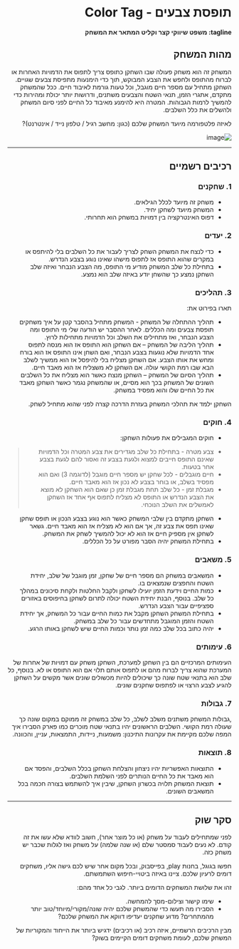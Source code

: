 <div dir='rtl' lang='he'>

# תופסת צבעים - Color Tag

**tagline: משפט שיווקי קצר וקליט המתאר את המשחק**

## מהות המשחק

המשחק זה הוא משחק פעולה שבו השחקן כתופס צריך לתפוס את הדמויות האחרות או לברוח מהתופס ולחפש את הצבע המבוקש, תוך כדי הימנעות מתפיסת צבעים שגויים. השחקן מתחיל עם מספר חיים מוגבל, וכל טעות גורמת לאיבוד חיים. ככל שהמשחק מתקדם, אתגרי הזמן, תנאי השטח והצבעים משתנים, ודרושות יותר יכולת ומהירות כדי להמשיך לרמות הגבוהות. המטרה היא להימנע מאיבוד כל החיים לפני סיום המשחק ולהשלים את כלל השלבים.

לאיזה פלטפורמה מיועד המשחק שלכם (כגון: מחשב רגיל / טלפון נייד / אינטרנט)?

![image](https://github.com/user-attachments/assets/da18f1a0-f043-4b81-b1cf-9cb12ed4f600)


---


## רכיבים רשמיים

### 1. שחקנים

* משחק זה מיועד לכלל הגילאים.
* המשחק מיועד לשחקן יחיד.
* דפוס האינטרקציה בין דמויות במשחק הוא תחרותי.

### 2. יעדים

* כדי לנצח את המשחק השחק לצריך לעבור את כל השלבים בלי להיתפס או במקרים שהוא התופס אז לתפוס מישהו שאינו נוגע בצבע הנדרש.
* בתחילת כל שלב המשחק מודיע מי התופס, מה הצבע הנבחר ואיזה שלב השחקן נמצע כך שהשחן יודע באיזה שלב הוא נמצע. 


### 3. תהליכים

תארו בפירוט את:

* תהליך ההתחלה של המשחק - המשחק מתחיל בהסבר קטן על איך משחקים תופסת צבעים ומה הכללים. לאחר ההסבר יש הודעה שלי מי התופס ומה הצבע הנבחר, ואז מתחילים את השלב וכל הדמויות מתחילות לרוץ.
*	תהליך הליבה של המשחק – אם השחקן הוא התופס אז הוא מנסה לתפוס אחד הדמויות שלא נוגעות בצבע הנבחר, ואם השחן אינו התופס אז הוא בורח ומחש את אותו הצבע. אם השחקן מצליח בלי להיפסל אז הוא ממשיך לשלב הבא שבו רמת הקושי עולה. אם השחקן לא משצליח אז הוא מאבד חיים.
*	תהליך הסיום של המשחק – השחקן מנצח כאשר הוא מצליח את כל השלבים השונים של המשחק בכך הוא מסיים, או שהמשחק נגמר כאשר השחקן מאבד את כל החיים שלו והוא מפסיד במשחק.

השחקן ילמד את תהלכי המשחק בעזרת הדרכה קצרה לפני שהוא מתחיל לשחק.

### 4. חוקים

* חוקים המגבילים את פעולות השחקן: 
> * צבע מטרה - בתחילת כל שלב מגדירים את צבע המטרה וכל הדמויות שאינם התופס חייבים למצוא ולגעת בצבע זה ואסור להם לגעת בצבע אחר בטעות.
> * חיים מוגבלים - לכל שחקן יש מספר חיים מוגבל (לדוגמה 3) ואם הוא מפסיד בשלב, או בוחר בצבע לא נכון אז הוא מאבד חיים.
> * מגבלת זמן - כל שלב תחת מגבלת זמן כן שאם הוא השחקן לא מוצא את הצבע הנדרש או התופס לא מצליח לתפוס אף אחד אז השחקן לאמשלים את השלב הנוכחי.
* השחקן מתקדם בין שלבי המשחק כאשר הוא נוגע בצבע הנכון או תופס שחקן שאינו תפס את צבע זה, אך אם הוא לא מצליח אז הוא מאבד חיים. גשאר לשחקן אין מספיק חיים אז הוא לא יכול להמשיך לשחק את המשחק.
* בתחילת המשחק יהיה הסבר מפורט על כל הכללים.


### 5. משאבים

* המשאבים במשחק הם מספר חיים של שחקן, זמן מוגבל של שלב, יחידת השטח והחפצים שנמצאים בו.
* כמות החיים וידעת הזמן יועילו לשחקן ולקבל החלטות ולקחת סיכונים במהלך כל שלב. בנוסף, הבנת יחידת השטח יכולה לתרום לשחקן בחיפוסים באזורים ספציפיים עבור הצבע הנדרש.  
* בתחילת המשחק השחקן מקבל את כמות החיים עבור כל המשחק, אך יחידת השטח והזמן המוגבל מתחדשים עבור כל שלב במשחק.   
* יהיה כתוב בכל שלב כמה זמן נותר וכמות החיים שיש לשחקן באותו הרגע.

### 6. עימותים

העימותים המרכזיים הם בין השחקן למערכת, השחקן משחק עם דמויות של אחרות של המערכת שהוא צריך לברוח מהם או לתפוס אותם תלוי אם הוא התופס או לא. בנוסף, כל שלב הוא בתנאי שטח שונה כך שיכולים להיות מכשולים שונים אשר מקשים על השחקן להגיע לצבע הרצוי או לפתפוס שחקנים שונים. 

### 7. גבולות

,גבולות המשחק משתנים משלב לשלב, כל שלב במשחק זה ממוקם במקום שונה כך שעולה רמת הקושי. השלבים הראשונים יהיו בתנאי שטח מוכרים כמו פארק
 הסבירו איך המפה שלכם מקיימת את עקרונות התיכנון: משמעות, ניידות, התמצאות, עניין, והכוונה.


### 8. תוצאות

* התוצאות האפשריות יהיו ניצחון והצלחת השחקן בכלל השלבים, והפסד אם הוא מאבד את כל החיים הנותרים לפני השלמת השלבים. 
* תוצאת המשחק תלויה בכשרון השחקן, שיבין איך להשתמש בצורה חכמה בכל המשאבים השונים.

---

## סקר שוק

לפני שמתחילים לעבוד על משחק (או כל מוצר אחר), חשוב לוודא שלא עשו את זה קודם. לא נעים לעבוד סמסטר שלם (או שנה שלמה) על משחק ואז לגלות שכבר יש משחק כזה. 

חפשו בגוגל, בחנות play, בפייסבוק, ובכל מקום אחר שיש לכם גישה אליו, משחקים דומים לרעיון שלכם. ציינו באיזה ביטויי-חיפוש השתמשתם.

זהו את שלושת המשחקים הדומים ביותר. לגבי כל אחד מהם:

* שימו קישור וצילום-מסך להמחשה.
* הסבירו מה תעשו כדי שהמשחק שלכם יהיה שונה/מקורי/מיוחד/טוב יותר מהמתחרים?  מדוע שחקנים יעדיפו דווקא את המשחק שלכם?

מבין הרכיבים הרשמיים, 
איזה רכיב (או רכיבים) ידגיש ביותר את הייחוד והמקוריות של המשחק שלכם, לעומת משחקים דומים הקיימים בשוק?


</div>
